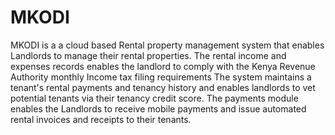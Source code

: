 # MKODI

MKODI is a a cloud based Rental property management system that enables Landlords to manage their rental properties.
The rental income and expenses records enables the landlord to comply with the Kenya Revenue Authority monthly Income tax filing requirements
The system maintains a tenant's rental payments and tenancy history and enables landlords to vet potential tenants via their tenancy credit score.
The payments module enables the Landlords to receive mobile payments and issue automated rental invoices and receipts to their tenants.
